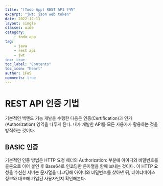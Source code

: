 ```yaml
---
title: "[Todo App] REST API 인증"
excerpt: "jwt: json web token"
date: 2022-12-11
layout: single
classes: wide
category:
    - todo app
tag:
    - java
    - rest api
    - jwt
toc: true
toc_label: "Contents"
toc_icon: "heart"
author: 1FeS
comments: true
---
```


# REST API 인증 기법

기본적인 백엔드 기능 개발을 수행한 다음은 인증(Certification)과 인가(Authorization) 영역을 다루게 된다. 내가 개발한 API를 모든 사용자가 활용하는 것을 방직하는 것이다.

## BASIC 인증

기본적인 인증 방법은 HTTP 요청 헤더의 Authorization: 부분에 아이디와 비밀번호를 콜론으로 이어 붙인 후 Base64로 인코딩한 문자열을 함께 보내는 것이다. 이 HTTP 요청을 수신한 서버는 문자열을 디코딩해 아이디와 비밀번호를 찾아낸 뒤, 데이터베이스 정보와 대조해 가입된 사용자인지 확인해본다.

